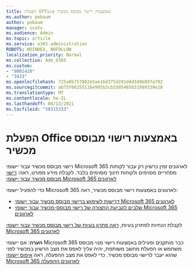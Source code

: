 ```yaml
---
title: הפעלת Office באמצעות רישוי מבוסס מכשיר
ms.author: pebaum
author: pebaum
manager: scotv
ms.audience: Admin
ms.topic: article
ms.service: o365-administration
ROBOTS: NOINDEX, NOFOLLOW
localization_priority: Normal
ms.collection: Adm_O365
ms.custom:
- "9001420"
- "3433"
ms.openlocfilehash: 725a0b757902e5ae16d375d291d4d349b897a792
ms.sourcegitcommit: ab75f66355116e995b3cb5505465b31989339e28
ms.translationtype: MT
ms.contentlocale: he-IL
ms.lasthandoff: 08/13/2021
ms.locfileid: "58315333"
---
```

# <a name="activating-office-using-device-based-licensing"></a>הפעלת Office באמצעות רישוי מבוסס מכשיר

רישוי מבוסס מכשיר עבור יישומי Microsoft 365 לארגונים זמין כרשיון רק עבור לקוחות מסחריים מסוימים ולקוחות חינוך מסוימים בלבד. לקבלת מידע מפורט, ראה: [רישוי מבוסס מכשיר עבור יישומי Microsoft 365 לארגונים](https://docs.microsoft.com/deployoffice/device-based-licensing)

כדי להפעיל יישומי Microsoft 365 לארגונים באמצעות רישוי מבוסס מכשיר, ראה:

- [דרישות לשימוש ברישוי מבוסס מכשיר עבור יישומי Microsoft 365 לארגונים](https://docs.microsoft.com/deployoffice/device-based-licensing#requirements-for-using-device-based-licensing-for-microsoft-365-apps-for-enterprise)
- [שלבים לקביעת התצורה של רישוי מבוסס-מכשיר עבור יישומי Microsoft 365 לארגונים](https://docs.microsoft.com/deployoffice/device-based-licensing#steps-to-configure-device-based-licensing-for-microsoft-365-apps-for-enterprise)

לקבלת הנחיות לפתרון בעיות, [ראה פתרון בעיות של רישוי מבוסס מכשיר עבור יישומי Microsoft 365 לארגונים](https://docs.microsoft.com/deployoffice/device-based-licensing#troubleshoot-device-based-licensing-for-microsoft-365-apps-for-enterprise)

**הערה**: אם יישומי Microsoft 365 כבר מותקנים ופעילים באמצעות רישוי מנוי מבוסס משתמש או הפעלת מחשב משותפת, יהיה עליך לאפס את מצב הרשיון במכשיר לפני שהוא יעבר לרישוי מבוסס מכשיר. כדי לאפס את מצב ההפעלה, ראה [איפוס יישומי Microsoft 365 לארגונים ההפעלה](https://docs.microsoft.com/office/troubleshoot/activation/reset-office-365-proplus-activation-state)
